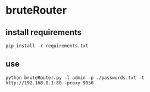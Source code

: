# bruteRouter

## install requirements
```
pip install -r requirements.txt
```

## use
```
python bruteRouter.py -l admin -p ./passwords.txt -t http://192.168.0.1:80 -proxy 9050
```
